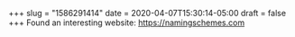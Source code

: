 +++
slug = "1586291414"
date = 2020-04-07T15:30:14-05:00
draft = false
+++
Found an interesting website: https://namingschemes.com
